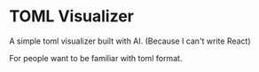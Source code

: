 # TOML Visualizer

A simple toml visualizer built with AI. (Because I can't write React)

For people want to be familiar with toml format.
